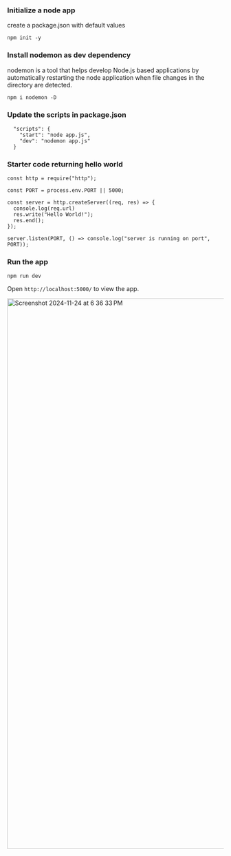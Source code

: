 ### Initialize a node app
create a package.json with default values
```
npm init -y
```
### Install nodemon as dev dependency
nodemon is a tool that helps develop Node.js based applications by automatically restarting the node application when file changes in the directory are detected.
```
npm i nodemon -D
```

### Update the scripts in package.json
```
  "scripts": {
    "start": "node app.js",
    "dev": "nodemon app.js"
  }
```

### Starter code returning hello world
```
const http = require("http");

const PORT = process.env.PORT || 5000;

const server = http.createServer((req, res) => {
  console.log(req.url)  
  res.write("Hello World!");
  res.end();
});

server.listen(PORT, () => console.log("server is running on port", PORT));
```

### Run the app
```
npm run dev
```
Open ```http://localhost:5000/``` to view the app.

<img width="1280" alt="Screenshot 2024-11-24 at 6 36 33 PM" src="https://github.com/user-attachments/assets/8ef8fda0-2bd5-495b-85f0-0cfe9fa86b57">
